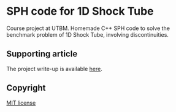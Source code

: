 # SPH code for 1D Shock Tube
Course project at UTBM. Homemade C++ SPH code to solve the benchmark problem of 1D Shock Tube, involving discontinuities.

## Supporting article
The project write-up is available [here](http://bit.ly/2S9htF9).

## Copyright
[MIT license](LICENSE.md)
